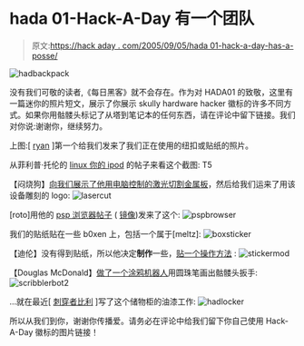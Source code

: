 # hada 01-Hack-A-Day 有一个团队

> 原文:[https://hack aday . com/2005/09/05/hada 01-hack-a-day-has-a-posse/](https://hackaday.com/2005/09/05/hada01-hack-a-day-has-a-posse/)

![hadbackpack](../Images/460e3a73daca5dabba3535d9abbf5eee.png)

没有我们可敬的读者,《每日黑客》就不会存在。作为对 HADA01 的致敬，这里有一篇迷你的照片短文，展示了你展示 skully hardware hacker 徽标的许多不同方式。如果你用骷髅头标记了从塔到笔记本的任何东西，请在评论中留下链接。我们对你说:谢谢你，继续努力。

上图:[ [ryan](http://photo.killergerbil.com/main.php?g2_view=core.ShowItem&g2_itemId=149) ]第一个给我们发来了我们正在使用的纽扣或贴纸的照片。

从菲利普·托伦的 [linux 你的 ipod](http://ipod.hackaday.com/entry/1234000080025109/) 的帖子来看这个截图:
T5

【闷烧狗】[向我们展示了他用电脑控制的激光切割金属板](http://www.hackaday.com/entry/1234000087037793/)，然后给我们运来了用该设备雕刻的 logo:
![lasercut](../Images/b4536f80d3d5162bc8d2165c799c4739.png)

[roto]用他的 [psp 浏览器帖子](http://www.hackaday.com/entry/1234000247037796/) ( [镜像](http://omlette.net/psp/roto/))发来了这个:
![pspbrowser](../Images/2201730bfb651ef2f046932adc2d2199.png)

我们的贴纸贴在一些 b0xen 上，包括一个属于[meltz]:
![boxsticker](../Images/a688e20b69e0ac15ac3cd4479a02fe0a.png)

【迪伦】没有得到贴纸，所以他决定**制作**一些，[贴一个操作方法](http://www.dylan.parhosting.com/blog/?p=14) :
![stickermod](../Images/bb6478d7fa6a46d8c85559ead249e479.png)

【Douglas McDonald】[做了一个涂鸦机器人](http://www.hackaday.com/entry/1234000960053695/)用圆珠笔画出骷髅头扳手:
![scribblerbot2](../Images/d5667e56454b8508701c3f5ab5ac0fb2.png)

…就在最近[ [刺穿者比利](http://vspx27.stanford.edu/cgi-bin/main.py?qtype=teampage&teamnum=44851) ]写了这个储物柜的油漆工作:
![hadlocker](../Images/3df11f22c744077ef278bbd31c6cb0af.png)

所以从我们到你，谢谢你传播爱。请务必在评论中给我们留下你自己使用 Hack-A-Day 徽标的图片链接！